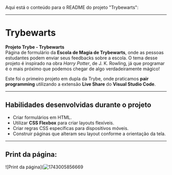 Aqui está o conteúdo para o README do projeto "Trybewarts":

---

# Trybewarts

**Projeto Trybe - Trybewarts**  
Página de formulário da **Escola de Magia de Trybewarts**, onde as pessoas estudantes podem enviar seus feedbacks sobre a escola. O tema desse projeto é inspirado na obra *Harry Potter*, de J. K. Rowling, já que programar é o mais próximo que podemos chegar de algo verdadeiramente mágico!

Este foi o primeiro projeto em dupla da Trybe, onde praticamos **pair programming** utilizando a extensão **Live Share** do **Visual Studio Code**.

---

## Habilidades desenvolvidas durante o projeto

- Criar formulários em HTML.
- Utilizar **CSS Flexbox** para criar layouts flexíveis.
- Criar regras CSS específicas para dispositivos móveis.
- Construir páginas que alteram seu layout conforme a orientação da tela.

---

## Print da página:
![Print da página](![1743005856669](https://github.com/user-attachments/assets/4f5f7466-887e-46c6-854e-7e5624b118d8)


